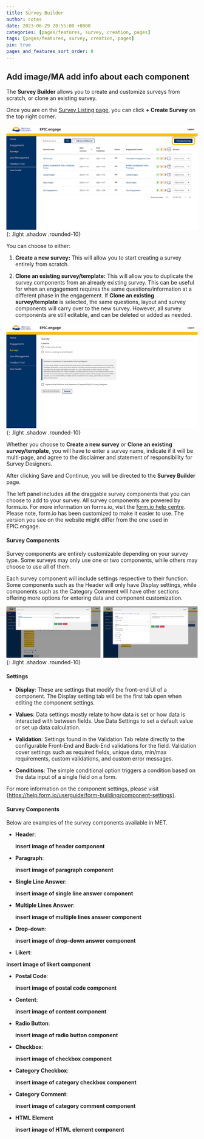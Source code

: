 ```yaml
---
title: Survey Builder
author: cotes
date: 2023-06-29 20:55:00 +0800
categories: [pages/features, survey, creation, pages]
tags: [pages/features, survey, creation, pages]
pin: true
pages_and_features_sort_order: 8
---
```

## Add image/MA add info about each component

The **Survey Builder** allows you to create and customize surveys from scratch, or clone an existing survey.  

Once you are on the [Survey Listing page](/met-guide/posts/survey-listing/), you can click **+ Create Survey** on the top right corner.  

![Create Survey](/assets/UserGuideImages/Images/survey-builder/survey-builder-survey-listing-page-with-create-survey-circled.png){: .light .shadow .rounded-10}

You can choose to either:
1. **Create a new survey:** This will allow you to start creating a survey entirely from scratch.
   
2. **Clone an existing survey/template:** This will allow you to duplicate the survey components from an already existing survey. This can be useful for when an engagement requires the same questions/information at a different phase in the engagement. If **Clone an existing survey/template** is selected, the same questions, layout and survey components will carry over to the new survey. However, all survey components are still editable, and can be deleted or added as needed.  

![Create Survey Click](/assets/UserGuideImages/Images/survey-builder/survey-builder-page-that-appears-once-create-survey-is-clicked_.png){: .light .shadow .rounded-10}

Whether you choose to **Create a new survey** or **Clone an existing survey/template**, you will have to enter a survey name, indicate if it will be multi-page, and agree to the disclaimer and statement of responsibility for Survey Designers. 

After clicking Save and Continue, you will be directed to the **Survey Builder** page.  

The left panel includes all the draggable survey components that you can choose to add to your survey. All survey components are powered by forms.io. For more information on forms.io, visit the [form.io help centre](https://help.form.io/). Please note, form.io has been customized to make it easier to use. The version you see on the website might differ from the one used in EPIC.engage.

#### Survey Components  

Survey components are entirely customizable depending on your survey type. Some surveys may only use one or two components, while others may choose to use all of them.  

Each survey component will include settings respective to their function. Some components such as the Header will only have Display settings, while components such as the Category Comment will have other sections offering more options for entering data and component customization.  

![Component tabs](/assets/UserGuideImages/Images/survey-builder/survey-builder-component-with-only-one-tab-of-settings-vs-one-with-all-of-them.png){: .light .shadow .rounded-10}

#### Settings   

- **Display**: These are settings that modify the front-end UI of a component. The Display setting tab will be the first tab open when editing the component settings.
  
- **Values**: Data settings mostly relate to how data is set or how data is interacted with between fields. Use Data Settings to set a default value or set up data calculation.
  
- **Validation**: Settings found in the Validation Tab relate directly to the configurable Front-End and Back-End validations for the field. Validation cover settings such as required fields, unique data, min/max requirements, custom validations, and custom error messages.
  
- **Conditions**: The simple conditional option triggers a condition based on the data input of a single field on a form.

For more information on the component settings, please visit {https://help.form.io/userguide/form-building/component-settings}.

#### Survey Components 

Below are examples of the survey components available in MET.

- **Header**:

  **insert image of header component**

- **Paragraph**:
  
  **insert image of paragraph component**

- **Single Line Answer**:

  **insert image of single line answer component**

- **Multiple Lines Answer**:

  **insert image of multiple lines answer component**

- **Drop-down**:

  **insert image of drop-down answer component**

- **Likert**:

**insert image of likert component**

- **Postal Code**:

  **insert image of postal code component**

- **Content**:

  **insert image of content component**  
  
- **Radio Button**:

  **insert image of radio button component**

- **Checkbox**:

  **insert image of checkbox component**

- **Category Checkbox**:

  **insert image of category checkbox component**

- **Category Comment**:  

  **insert image of category comment component**

- **HTML Element**

  **insert image of HTML element component**  


  
